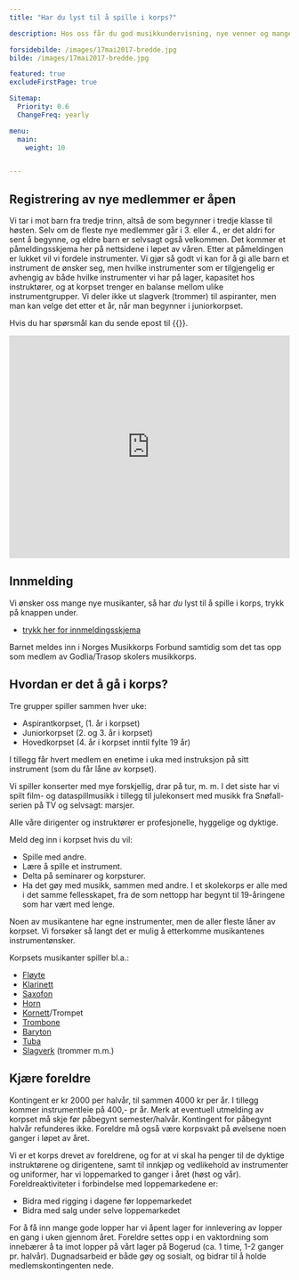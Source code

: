 ```yaml
---
title: "Har du lyst til å spille i korps?"

description: Hos oss får du god musikkundervisning, nye venner og mange hyggelige og spennende opplevelser. Opptak av nye medlemmer fra høsten 2025 har startet!

forsidebilde: /images/17mai2017-bredde.jpg
bilde: /images/17mai2017-bredde.jpg

featured: true
excludeFirstPage: true

Sitemap:
  Priority: 0.6
  ChangeFreq: yearly

menu:
  main:
    weight: 10


---
```



## Registrering av nye medlemmer er åpen

Vi tar i mot barn fra tredje trinn, altså de som begynner i tredje klasse til høsten. Selv om de fleste nye medlemmer går i 3. eller 4., er det aldri for sent å begynne, og eldre barn er selvsagt også velkommen. Det kommer et påmeldingsskjema her på nettsidene i løpet av våren. Etter at påmeldingen er lukket vil vi fordele instrumenter. Vi gjør så godt vi kan for å gi alle barn et instrument de ønsker seg, men hvilke instrumenter som er tilgjengelig er avhengig av både hvilke instrumenter vi har på lager, kapasitet hos instruktører, og at korpset trenger en balanse mellom ulike instrumentgrupper. Vi deler ikke ut slagverk (trommer) til aspiranter, men man kan velge det etter et år, når man begynner i juniorkorpset.

Hvis du har spørsmål kan du sende epost til {{<email medlem>}}.

<iframe width="100%" height="400px" src="https://www.youtube.com/embed/AOhvMPz6lYc?si=GbWFwaBCXIFd7QZO" title="YouTube video player" frameborder="0" allow="accelerometer; autoplay; clipboard-write; encrypted-media; gyroscope; picture-in-picture; web-share" referrerpolicy="strict-origin-when-cross-origin" allowfullscreen></iframe>

## Innmelding

Vi ønsker oss mange nye musikanter, så har *du* lyst til å spille i korps, trykk
på knappen under.

<ul class="actions special">
<li>
<a href="https://docs.google.com/forms/d/e/1FAIpQLSd66JkbuJ_aOmkb1Te8LYnNSy1814_fC3FWuuByGX_EbhrtXg/viewform" target="gt_innmelding" class="button large">
trykk her for innmeldingsskjema
</a>
</li>
</ul>

Barnet meldes inn i Norges Musikkorps Forbund samtidig som det tas opp som
medlem av Godlia/Trasop skolers musikkorps.


## Hvordan er det å gå i korps?

Tre grupper spiller sammen hver uke:

* Aspirantkorpset, (1. år i korpset)
* Juniorkorpset (2. og 3. år i korpset)
* Hovedkorpset (4. år i korpset inntil fylte 19 år)

I tillegg får hvert medlem en enetime i uka med
instruksjon på sitt instrument (som du får låne av
korpset).

Vi spiller konserter med mye forskjellig, drar på tur, m.
m. I det siste har vi spilt film- og dataspillmusikk i tillegg
til julekonsert med musikk fra Snøfall-serien på TV og
selvsagt: marsjer.

Alle våre dirigenter og instruktører er profesjonelle,
hyggelige og dyktige.

Meld deg inn i korpset hvis du vil:

- Spille med andre.
- Lære å spille et instrument.
- Delta på seminarer og korpsturer.
- Ha det gøy med musikk, sammen med andre.
  I et skolekorps er alle med i det samme fellesskapet,
  fra de som nettopp har begynt til 19-åringene som har
  vært med lenge.

Noen av musikantene har egne instrumenter, men de aller fleste låner av korpset.
Vi forsøker så langt det er mulig å etterkomme musikantenes instrumentønsker.

Korpsets musikanter spiller bl.a.:

- [Fløyte](https://no.wikipedia.org/wiki/Tverrfl%C3%B8yte)
- [Klarinett](https://no.wikipedia.org/wiki/Klarinett)
- [Saxofon](https://no.wikipedia.org/wiki/Saksofon)
- [Horn](https://no.wikipedia.org/wiki/Valthorn)
- [Kornett](https://no.wikipedia.org/wiki/Kornett)/Trompet
- [Trombone](https://no.wikipedia.org/wiki/Trombone)
- [Baryton](https://no.wikipedia.org/wiki/Baryton_(instrument))
- [Tuba](https://no.wikipedia.org/wiki/Tuba)
- [Slagverk](https://no.wikipedia.org/wiki/Slagverkinstrument) (trommer m.m.)

## Kjære foreldre

Kontingent er kr 2000 per halvår, til sammen 4000 kr per år. I tillegg kommer
instrumentleie på 400,- pr år. Merk at eventuell utmelding av korpset må skje
før påbegynt semester/halvår. Kontingent for påbegynt halvår refunderes ikke.
Foreldre må også være korpsvakt på øvelsene noen ganger i løpet av året.

Vi er et korps drevet av foreldrene, og for at vi skal ha penger til de dyktige instruktørene og dirigentene, samt til innkjøp og vedlikehold av instrumenter og uniformer, har vi loppemarked to ganger i året (høst og vår). Foreldreaktiviteter i forbindelse med loppemarkedene er:

*	Bidra med rigging i dagene før loppemarkedet
*	Bidra med salg under selve loppemarkedet

For å få inn mange gode lopper har vi åpent lager for innlevering av lopper en gang i uken gjennom året. Foreldre settes opp i en vaktordning som innebærer å ta imot lopper på vårt lager på Bogerud (ca. 1 time, 1-2 ganger pr. halvår).
Dugnadsarbeid er både gøy og sosialt, og bidrar til å holde medlemskontingenten nede. 
